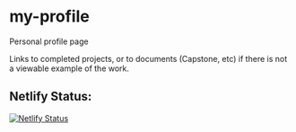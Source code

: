 # my-profile
Personal profile page

Links to completed projects, or to documents (Capstone, etc) if there is not a viewable example of the work.

## Netlify Status:

[![Netlify Status](https://api.netlify.com/api/v1/badges/af3befc3-c252-4ad2-a38e-00e083e711b9/deploy-status)](https://app.netlify.com/sites/jolly-booth-3a6016/deploys)
